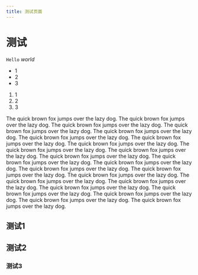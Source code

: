 ```yaml
---
title: 测试页面
---
```


# 测试

`Hello` *world*

* 1
* 2
* 3

1. 1
1. 2
1. 3

The quick brown fox jumps over the lazy dog.  The quick brown fox jumps over the lazy dog.  The quick brown fox jumps over the lazy dog.  The quick brown fox jumps over the lazy dog.  The quick brown fox jumps over the lazy dog.  The quick brown fox jumps over the lazy dog.  The quick brown fox jumps over the lazy dog.  The quick brown fox jumps over the lazy dog.  The quick brown fox jumps over the lazy dog.  The quick brown fox jumps over the lazy dog.  The quick brown fox jumps over the lazy dog.  The quick brown fox jumps over the lazy dog.  The quick brown fox jumps over the lazy dog.  The quick brown fox jumps over the lazy dog.  The quick brown fox jumps over the lazy dog.  The quick brown fox jumps over the lazy dog.  The quick brown fox jumps over the lazy dog.  The quick brown fox jumps over the lazy dog.  The quick brown fox jumps over the lazy dog.  The quick brown fox jumps over the lazy dog.  The quick brown fox jumps over the lazy dog.  The quick brown fox jumps over the lazy dog.  The quick brown fox jumps over the lazy dog.

## 测试1

## 测试2

### 测试3
